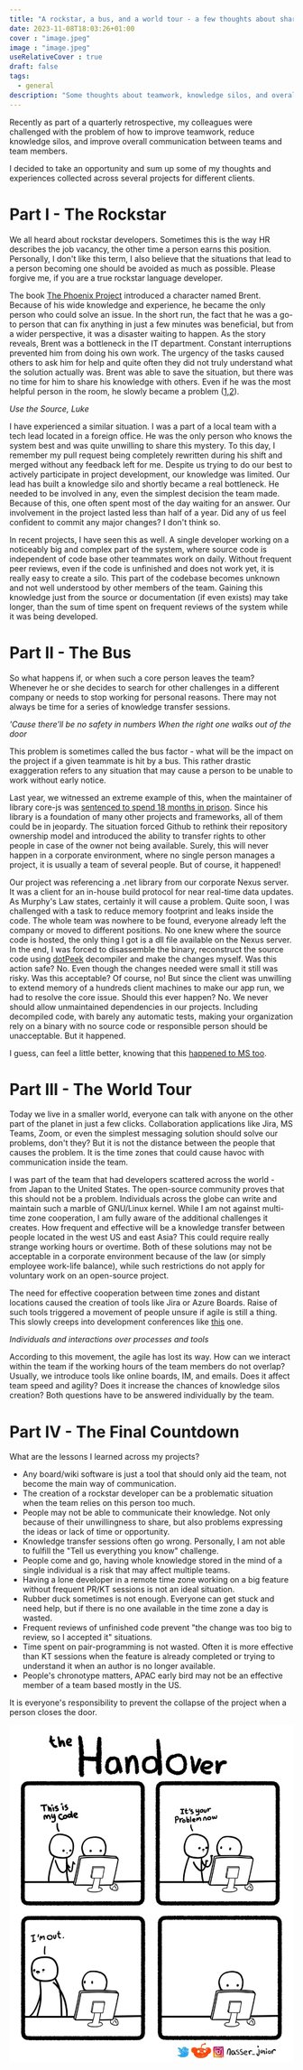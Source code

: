 ```yaml
---
title: "A rockstar, a bus, and a world tour - a few thoughts about sharing the knowledge"
date: 2023-11-08T18:03:26+01:00
cover : "image.jpeg"
image : "image.jpeg"
useRelativeCover : true
draft: false
tags:
  - general
description: "Some thoughts about teamwork, knowledge silos, and overall communication between teams and team members."
---
```



Recently as part of a quarterly retrospective, my colleagues were challenged with the problem of how to improve teamwork, reduce knowledge silos, and improve overall communication between teams and team members.

I decided to take an opportunity and sum up some of my thoughts and experiences collected across several projects for different clients.

# Part I - The Rockstar

We all heard about rockstar developers. Sometimes this is the way HR describes the job vacancy, the other time a person earns this position. Personally, I don't like this term, I also believe that the situations that lead to a person becoming one should be avoided as much as possible. Please forgive me, if you are a true rockstar language developer.

The book [The Phoenix Project](https://www.goodreads.com/book/show/17255186-the-phoenix-project) introduced a character named Brent. Because of his wide knowledge and experience, he became the only person who could solve an issue. In the short run, the fact that he was a go-to person that can fix anything in just a few minutes was beneficial, but from a wider perspective, it was a disaster waiting to happen. As the story reveals, Brent was a bottleneck in the IT department. Constant interruptions prevented him from doing his own work. The urgency of the tasks caused others to ask him for help and quite often they did not truly understand what the solution actually was. Brent was able to save the situation, but there was no time for him to share his knowledge with others. Even if he was the most helpful person in the room, he slowly became a problem ([1](https://www.freecodecamp.org/news/we-fired-our-top-talent-best-decision-we-ever-made-4c0a99728fde/),[2](https://startupsventurecapital.com/you-fired-your-top-talent-i-hope-youre-happy-cf57c41183dd)).

_Use the Source, Luke_

I have experienced a similar situation. I was a part of a local team with a tech lead located in a foreign office. He was the only person who knows the system best and was quite unwilling to share this mystery. To this day, I remember my pull request being completely rewritten during his shift and merged without any feedback left for me. Despite us trying to do our best to actively participate in project development, our knowledge was limited. Our lead has built a knowledge silo and shortly became a real bottleneck. He needed to be involved in any, even the simplest decision the team made. Because of this, one often spent most of the day waiting for an answer. Our involvement in the project lasted less than half of a year. Did any of us feel confident to commit any major changes? I don't think so.

In recent projects, I have seen this as well. A single developer working on a noticeably big and complex part of the system, where source code is independent of code base other teammates work on daily. Without frequent peer reviews, even if the code is unfinished and does not work yet, it is really easy to create a silo. This part of the codebase becomes unknown and not well understood by other members of the team. Gaining this knowledge just from the source or documentation (if even exists) may take longer, than the sum of time spent on frequent reviews of the system while it was being developed.


# Part II - The Bus

So what happens if, or when such a core person leaves the team? Whenever he or she decides to search for other challenges in a different company or needs to stop working for personal reasons. There may not always be time for a series of knowledge transfer sessions.

_'Cause there'll be no safety in numbers_
_When the right one walks out of the door_

This problem is sometimes called the bus factor - what will be the impact on the project if a given teammate is hit by a bus. This rather drastic exaggeration refers to any situation that may cause a person to be unable to work without early notice.

Last year, we witnessed an extreme example of this, when the maintainer of library core-js was [sentenced to spend 18 months in prison](https://www.theregister.com/2020/03/26/corejs_maintainer_jailed_code_release/). Since his library is a foundation of many other projects and frameworks, all of them could be in jeopardy. The situation forced Github to rethink their repository ownership model and introduced the ability to transfer rights to other people in case of the owner not being available. Surely, this will never happen in a corporate environment, where no single person manages a project, it is usually a team of several people. But of course, it happened!

Our project was referencing a .net library from our corporate Nexus server. It was a client for an in-house build protocol for near real-time data updates. As Murphy's Law states, certainly it will cause a problem. Quite soon, I was challenged with a task to reduce memory footprint and leaks inside the code. The whole team was nowhere to be found, everyone already left the company or moved to different positions. No one knew where the source code is hosted, the only thing I got is a dll file available on the Nexus server. In the end, I was forced to disassemble the binary, reconstruct the source code using [dotPeek](https://www.jetbrains.com/decompiler/) decompiler and make the changes myself. Was this action safe? No. Even though the changes needed were small it still was risky. Was this acceptable? Of course, no! But since the client was unwilling to extend memory of a hundreds client machines to make our app run, we had to resolve the core issue. Should this ever happen? No. We never should allow unmaintained dependencies in our projects. Including decompiled code, with barely any automatic tests, making your organization rely on a binary with no source code or responsible person should be unacceptable. But it happened.

I guess, can feel a little better, knowing that this [happened to MS too](https://www.bleepingcomputer.com/news/microsoft/microsoft-appears-to-have-lost-the-source-code-of-an-office-component/).


# Part III - The World Tour

Today we live in a smaller world, everyone can talk with anyone on the other part of the planet in just a few clicks. Collaboration applications like Jira, MS Teams, Zoom, or even the simplest messaging solution should solve our problems, don't they? But it is not the distance between the people that causes the problem. It is the time zones that could cause havoc with communication inside the team.

I was part of the team that had developers scattered across the world - from Japan to the United States. The open-source community proves that this should not be a problem. Individuals across the globe can write and maintain such a marble of GNU/Linux kernel. While I am not against multi-time zone cooperation, I am fully aware of the additional challenges it creates. How frequent and effective will be a knowledge transfer between people located in the west US and east Asia? This could require really strange working hours or overtime. Both of these solutions may not be acceptable in a corporate environment because of the law (or simply employee work-life balance), while such restrictions do not apply for voluntary work on an open-source project.

The need for effective cooperation between time zones and distant locations caused the creation of tools like Jira or Azure Boards. Raise of such tools triggered a movement of people unsure if agile is still a thing. This slowly creeps into development conferences like [this](https://www.youtube.com/watch?v=vSnCeJEka_s) one.

_Individuals and interactions over processes and tools_

According to this movement, the agile has lost its way. How can we interact within the team if the working hours of the team members do not overlap? Usually, we introduce tools like online boards, IM, and emails. Does it affect team speed and agility? Does it increase the chances of knowledge silos creation? Both questions have to be answered individually by the team.


# Part IV - The Final Countdown

What are the lessons I learned across my projects?

- Any board/wiki software is just a tool that should only aid the team, not become the main way of communication.
- The creation of a rockstar developer can be a problematic situation when the team relies on this person too much.
- People may not be able to communicate their knowledge. Not only because of their unwillingness to share, but also problems expressing the ideas or lack of time or opportunity.
- Knowledge transfer sessions often go wrong. Personally, I am not able to fulfill the "Tell us everything you know" challenge.
- People come and go, having whole knowledge stored in the mind of a single individual is a risk that may affect multiple teams.
- Having a lone developer in a remote time zone working on a big feature without frequent PR/KT sessions is not an ideal situation.
- Rubber duck sometimes is not enough. Everyone can get stuck and need help, but if there is no one available in the time zone a day is wasted.
- Frequent reviews of unfinished code prevent "the change was too big to review, so I accepted it" situations.
- Time spent on pair-programming is not wasted. Often it is more effective than KT sessions when the feature is already completed or trying to understand it when an author is no longer available.
- People's chronotype matters, APAC early bird may not be an effective member of a team based mostly in the US.

It is everyone's responsibility to prevent the collapse of the project when a person closes the door.

![comic](comic.png)